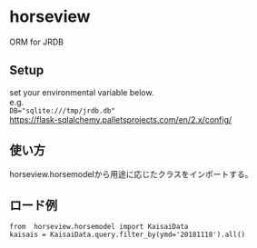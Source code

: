 # horseview
ORM for JRDB

## Setup
set your environmental variable below.  
e.g.  
`DB="sqlite:///tmp/jrdb.db"`  
https://flask-sqlalchemy.palletsprojects.com/en/2.x/config/

## 使い方
horseview.horsemodelから用途に応じたクラスをインポートする。  

## ロード例
```
from  horseview.horsemodel import KaisaiData  
kaisais = KaisaiData.query.filter_by(ymd='20181118').all()  
```